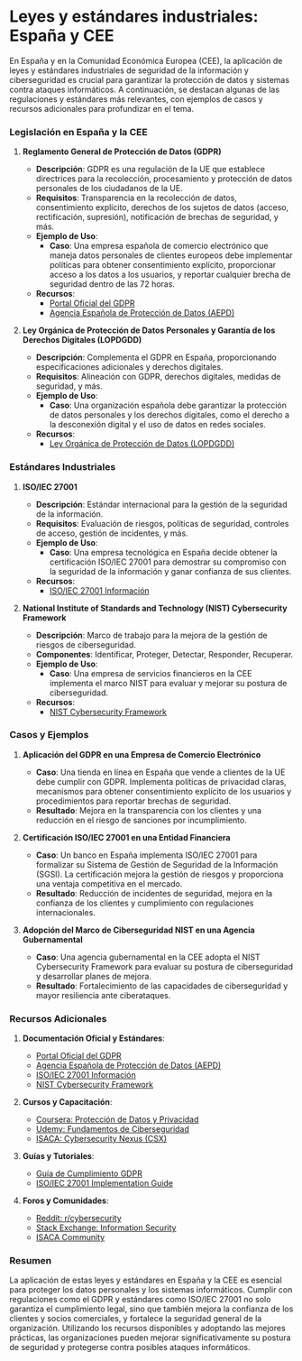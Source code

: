 # Leyes y estándares industriales:  España y CEE

En España y en la Comunidad Económica Europea (CEE), la aplicación de leyes y estándares industriales de seguridad de la información y ciberseguridad es crucial para garantizar la protección de datos y sistemas contra ataques informáticos. A continuación, se destacan algunas de las regulaciones y estándares más relevantes, con ejemplos de casos y recursos adicionales para profundizar en el tema.

### Legislación en España y la CEE

1. **Reglamento General de Protección de Datos (GDPR)**
   - **Descripción**: GDPR es una regulación de la UE que establece directrices para la recolección, procesamiento y protección de datos personales de los ciudadanos de la UE.
   - **Requisitos**: Transparencia en la recolección de datos, consentimiento explícito, derechos de los sujetos de datos (acceso, rectificación, supresión), notificación de brechas de seguridad, y más.
   - **Ejemplo de Uso**:
     - **Caso**: Una empresa española de comercio electrónico que maneja datos personales de clientes europeos debe implementar políticas para obtener consentimiento explícito, proporcionar acceso a los datos a los usuarios, y reportar cualquier brecha de seguridad dentro de las 72 horas.
   - **Recursos**:
     - [Portal Oficial del GDPR](https://gdpr-info.eu/es/)
     - [Agencia Española de Protección de Datos (AEPD)](https://www.aepd.es/)

2. **Ley Orgánica de Protección de Datos Personales y Garantía de los Derechos Digitales (LOPDGDD)**
   - **Descripción**: Complementa el GDPR en España, proporcionando especificaciones adicionales y derechos digitales.
   - **Requisitos**: Alineación con GDPR, derechos digitales, medidas de seguridad, y más.
   - **Ejemplo de Uso**:
     - **Caso**: Una organización española debe garantizar la protección de datos personales y los derechos digitales, como el derecho a la desconexión digital y el uso de datos en redes sociales.
   - **Recursos**:
     - [Ley Orgánica de Protección de Datos (LOPDGDD)](https://www.boe.es/buscar/doc.php?id=BOE-A-2018-16673)

### Estándares Industriales

1. **ISO/IEC 27001**
   - **Descripción**: Estándar internacional para la gestión de la seguridad de la información.
   - **Requisitos**: Evaluación de riesgos, políticas de seguridad, controles de acceso, gestión de incidentes, y más.
   - **Ejemplo de Uso**:
     - **Caso**: Una empresa tecnológica en España decide obtener la certificación ISO/IEC 27001 para demostrar su compromiso con la seguridad de la información y ganar confianza de sus clientes.
   - **Recursos**:
     - [ISO/IEC 27001 Información](https://www.iso.org/isoiec-27001-information-security.html)

2. **National Institute of Standards and Technology (NIST) Cybersecurity Framework**
   - **Descripción**: Marco de trabajo para la mejora de la gestión de riesgos de ciberseguridad.
   - **Componentes**: Identificar, Proteger, Detectar, Responder, Recuperar.
   - **Ejemplo de Uso**:
     - **Caso**: Una empresa de servicios financieros en la CEE implementa el marco NIST para evaluar y mejorar su postura de ciberseguridad.
   - **Recursos**:
     - [NIST Cybersecurity Framework](https://www.nist.gov/cyberframework)

### Casos y Ejemplos

1. **Aplicación del GDPR en una Empresa de Comercio Electrónico**
   - **Caso**: Una tienda en línea en España que vende a clientes de la UE debe cumplir con GDPR. Implementa políticas de privacidad claras, mecanismos para obtener consentimiento explícito de los usuarios y procedimientos para reportar brechas de seguridad.
   - **Resultado**: Mejora en la transparencia con los clientes y una reducción en el riesgo de sanciones por incumplimiento.

2. **Certificación ISO/IEC 27001 en una Entidad Financiera**
   - **Caso**: Un banco en España implementa ISO/IEC 27001 para formalizar su Sistema de Gestión de Seguridad de la Información (SGSI). La certificación mejora la gestión de riesgos y proporciona una ventaja competitiva en el mercado.
   - **Resultado**: Reducción de incidentes de seguridad, mejora en la confianza de los clientes y cumplimiento con regulaciones internacionales.

3. **Adopción del Marco de Ciberseguridad NIST en una Agencia Gubernamental**
   - **Caso**: Una agencia gubernamental en la CEE adopta el NIST Cybersecurity Framework para evaluar su postura de ciberseguridad y desarrollar planes de mejora.
   - **Resultado**: Fortalecimiento de las capacidades de ciberseguridad y mayor resiliencia ante ciberataques.

### Recursos Adicionales

1. **Documentación Oficial y Estándares**:
   - [Portal Oficial del GDPR](https://gdpr-info.eu/es/)
   - [Agencia Española de Protección de Datos (AEPD)](https://www.aepd.es/)
   - [ISO/IEC 27001 Información](https://www.iso.org/isoiec-27001-information-security.html)
   - [NIST Cybersecurity Framework](https://www.nist.gov/cyberframework)

2. **Cursos y Capacitación**:
   - [Coursera: Protección de Datos y Privacidad](https://www.coursera.org/learn/proteccion-datos)
   - [Udemy: Fundamentos de Ciberseguridad](https://www.udemy.com/course/fundamentos-de-ciberseguridad/)
   - [ISACA: Cybersecurity Nexus (CSX)](https://www.isaca.org/training-and-events/cybersecurity)

3. **Guías y Tutoriales**:
   - [Guía de Cumplimiento GDPR](https://gdpr.eu/es/)
   - [ISO/IEC 27001 Implementation Guide](https://www.itgovernance.co.uk/iso27001)

4. **Foros y Comunidades**:
   - [Reddit: r/cybersecurity](https://www.reddit.com/r/cybersecurity/)
   - [Stack Exchange: Information Security](https://security.stackexchange.com/)
   - [ISACA Community](https://engage.isaca.org/)

### Resumen

La aplicación de estas leyes y estándares en España y la CEE es esencial para proteger los datos personales y los sistemas informáticos. Cumplir con regulaciones como el GDPR y estándares como ISO/IEC 27001 no solo garantiza el cumplimiento legal, sino que también mejora la confianza de los clientes y socios comerciales, y fortalece la seguridad general de la organización. Utilizando los recursos disponibles y adoptando las mejores prácticas, las organizaciones pueden mejorar significativamente su postura de seguridad y protegerse contra posibles ataques informáticos.